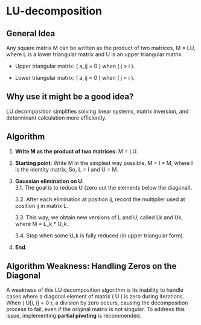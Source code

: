 # LU-decomposition

## General Idea
Any square matrix M can be written as the product of two matrices, M = LU, where L is a lower triangular matrix and U is an upper triangular matrix.

- Upper triangular matrix: \( a_ij = 0 \) when \( j > i \).

- Lower triangular matrix: \( a_ij = 0 \) when \( j < i \).

## Why use it might be a good idea?
LU decomposition simplifies solving linear systems, matrix inversion, and determinant calculation more efficiently.

## Algorithm

1. **Write M as the product of two matrices**: M = LU.

2. **Starting point**: Write M in the simplest way possible, M = I * M, where I is the identity matrix. So, L = I and U = M.

3. **Gaussian elimination on U**:   
   3.1. The goal is to reduce U (zero out the elements below the diagonal).
   
   3.2. After each elimination at position ij, record the multiplier used at position ij in matrix L.
   
   3.3. This way, we obtain new versions of L and U, called Lk and Uk, where M = L_k * U_k.
   
   3.4. Stop when some U_k is fully reduced (in upper triangular form).

4. **End**.

## Algorithm Weakness: Handling Zeros on the Diagonal

A weakness of this LU decomposition algorithm is its inability to handle cases where a diagonal element of matrix \( U \) is zero during iterations. When \( U[i, i] = 0 \), a division by zero occurs, causing the decomposition process to fail, even if the original matrix is not singular. To address this issue, implementing **partial pivoting** is recommended.

